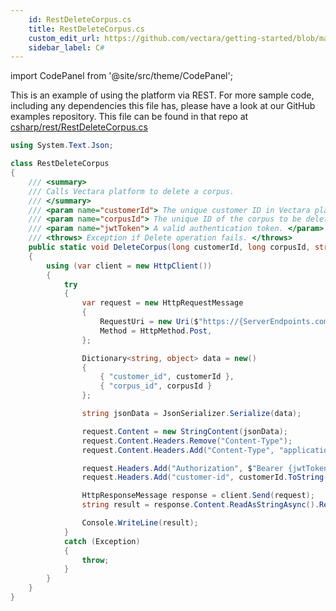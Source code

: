 ```yaml
---
    id: RestDeleteCorpus.cs
    title: RestDeleteCorpus.cs
    custom_edit_url: https://github.com/vectara/getting-started/blob/main/language-examples/csharp/rest/RestDeleteCorpus.cs
    sidebar_label: C#
---
```



import CodePanel from '@site/src/theme/CodePanel';

This is an example of using the platform via REST.  For more sample code, including any dependencies this file has, please have a look at our GitHub examples repository.  This file can be found in that repo at <a href="https://github.com/vectara/getting-started/tree/main/language-examples/csharp/rest/RestDeleteCorpus.cs">csharp/rest/RestDeleteCorpus.cs</a>

```cs title="csharp/rest/RestDeleteCorpus.cs"
using System.Text.Json;

class RestDeleteCorpus
{
    /// <summary>
    /// Calls Vectara platform to delete a corpus.
    /// </summary>
    /// <param name="customerId"> The unique customer ID in Vectara platform. </param>
    /// <param name="corpusId"> The unique ID of the corpus to be deleted. </param>
    /// <param name="jwtToken"> A valid authentication token. </param>
    /// <throws> Exception if Delete operation fails. </throws>
    public static void DeleteCorpus(long customerId, long corpusId, string jwtToken)
    {
        using (var client = new HttpClient())
        {
            try
            {
                var request = new HttpRequestMessage
                {
                    RequestUri = new Uri($"https://{ServerEndpoints.commonEndpoint}/v1/delete-corpus"),
                    Method = HttpMethod.Post,
                };

                Dictionary<string, object> data = new()
                {
                    { "customer_id", customerId },
                    { "corpus_id", corpusId }
                };

                string jsonData = JsonSerializer.Serialize(data);

                request.Content = new StringContent(jsonData);
                request.Content.Headers.Remove("Content-Type");
                request.Content.Headers.Add("Content-Type", "application/json");

                request.Headers.Add("Authorization", $"Bearer {jwtToken}");
                request.Headers.Add("customer-id", customerId.ToString());

                HttpResponseMessage response = client.Send(request);
                string result = response.Content.ReadAsStringAsync().Result;

                Console.WriteLine(result);
            }
            catch (Exception)
            {
                throw;
            }
        }
    }
}
```
